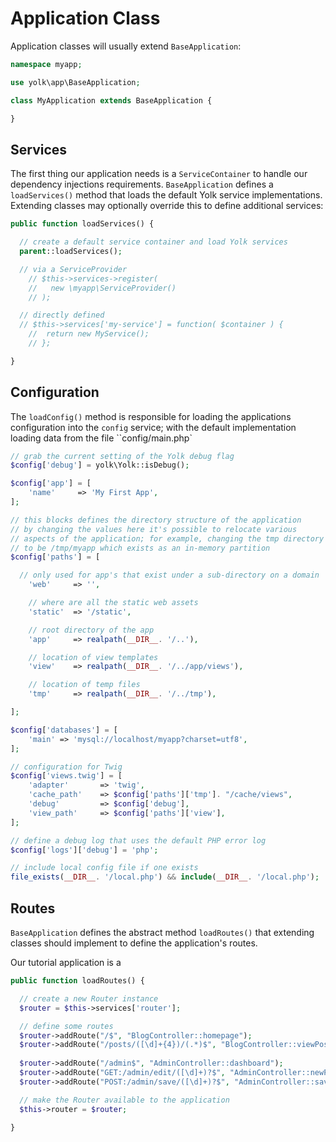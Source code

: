 # Application Class

Application classes will usually extend `BaseApplication`:

```php
namespace myapp;

use yolk\app\BaseApplication;

class MyApplication extends BaseApplication {

}
```

## Services

The first thing our application needs is a `ServiceContainer` to handle our dependency
injections requirements. `BaseApplication` defines a `loadServices()` method that loads
the default Yolk service implementations. Extending classes may optionally override
this to define additional services:

```php
public function loadServices() {

  // create a default service container and load Yolk services
  parent::loadServices();

  // via a ServiceProvider
	// $this->services->register(
	//   new \myapp\ServiceProvider()
	// );

  // directly defined
  // $this->services['my-service'] = function( $container ) {
	// 	return new MyService();
	// };

}
```

## Configuration

The `loadConfig()` method is responsible for loading the applications configuration
into the `config` service; with the default implementation loading data from the
file ``config/main.php`

```php
// grab the current setting of the Yolk debug flag
$config['debug'] = yolk\Yolk::isDebug();

$config['app'] = [
	'name'     => 'My First App',
];

// this blocks defines the directory structure of the application
// by changing the values here it's possible to relocate various
// aspects of the application; for example, changing the tmp directory
// to be /tmp/myapp which exists as an in-memory partition
$config['paths'] = [

  // only used for app's that exist under a sub-directory on a domain
	'web'     => '',

	// where are all the static web assets
	'static'  => '/static',

	// root directory of the app
	'app'     => realpath(__DIR__. '/..'),

	// location of view templates
	'view'    => realpath(__DIR__. '/../app/views'),

	// location of temp files
	'tmp'     => realpath(__DIR__. '/../tmp'),

];

$config['databases'] = [
	'main' => 'mysql://localhost/myapp?charset=utf8',
];

// configuration for Twig
$config['views.twig'] = [
	'adapter'       => 'twig',
	'cache_path'    => $config['paths']['tmp']. "/cache/views",
	'debug'         => $config['debug'],
	'view_path'     => $config['paths']['view'],
];

// define a debug log that uses the default PHP error log
$config['logs']['debug'] = 'php';

// include local config file if one exists
file_exists(__DIR__. '/local.php') && include(__DIR__. '/local.php');
```

## Routes

`BaseApplication` defines the abstract method `loadRoutes()` that
extending classes should implement to define the application's routes.

Our tutorial application is a 

```php
public function loadRoutes() {

  // create a new Router instance
  $router = $this->services['router'];

  // define some routes
  $router->addRoute("/$", "BlogController::homepage");
  $router->addRoute("/posts/([\d]+{4})/(.*)$", "BlogController::viewPost");
 
  $router->addRoute("/admin$", "AdminController::dashboard");
  $router->addRoute("GET:/admin/edit/([\d]+)?$", "AdminController::newPost");
  $router->addRoute("POST:/admin/save/([\d]+)?$", "AdminController::savePost");

  // make the Router available to the application
  $this->router = $router;

}
```
